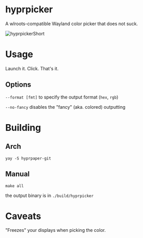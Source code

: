 # hyprpicker

A wlroots-compatible Wayland color picker that does not suck.

![hyprpickerShort](https://user-images.githubusercontent.com/43317083/188224867-7d77a3b3-0a66-488c-8019-39b00060ab42.gif)

# Usage

Launch it. Click. That's it.

## Options

`--format [fmt]` to specify the output format (`hex`, `rgb`)

`--no-fancy` disables the "fancy" (aka. colored) outputting

# Building

## Arch
`yay -S hyprpaper-git`

## Manual
`make all`

the output binary is in `./build/hyprpicker`

# Caveats

"Freezes" your displays when picking the color.
